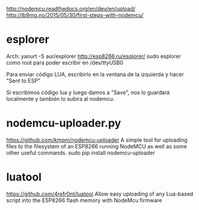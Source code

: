http://nodemcu.readthedocs.org/en/dev/en/upload/
http://lb9mg.no/2015/05/30/first-steps-with-nodemcu/

# esplorer
Arch:
yaourt -S aur/esplorer
http://esp8266.ru/esplorer/
sudo esplorer
  como root para poder escribir en /dev/ttyUSB0

Para enviar código LUA, escribirlo en la ventana de la izquierda y hacer "Sent to ESP"

Si escribimos código lua y luego damos a "Save", nos lo guardará localmente y también lo subira al nodemcu.


# nodemcu-uploader.py
https://github.com/kmpm/nodemcu-uploader
A simple tool for uploading files to the filesystem of an ESP8266 running NodeMCU as well as some other useful commands.
sudo pip install nodemcu-uploader


# luatool
https://github.com/4refr0nt/luatool
Allow easy uploading of any Lua-based script into the ESP8266 flash memory with NodeMcu firmware
